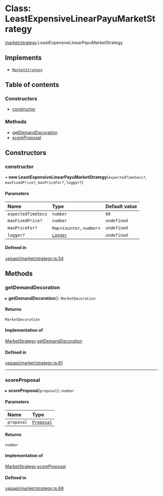 # Class: LeastExpensiveLinearPayuMarketStrategy

[market/strategy](../modules/market_strategy.md).LeastExpensiveLinearPayuMarketStrategy

## Implements

- [`MarketStrategy`](../interfaces/market_strategy.MarketStrategy.md)

## Table of contents

### Constructors

- [constructor](market_strategy.LeastExpensiveLinearPayuMarketStrategy.md#constructor)

### Methods

- [getDemandDecoration](market_strategy.LeastExpensiveLinearPayuMarketStrategy.md#getdemanddecoration)
- [scoreProposal](market_strategy.LeastExpensiveLinearPayuMarketStrategy.md#scoreproposal)

## Constructors

### constructor

• **new LeastExpensiveLinearPayuMarketStrategy**(`expectedTimeSecs?`, `maxFixedPrice?`, `maxPriceFor?`, `logger?`)

#### Parameters

| Name | Type | Default value |
| :------ | :------ | :------ |
| `expectedTimeSecs` | `number` | `60` |
| `maxFixedPrice?` | `number` | `undefined` |
| `maxPriceFor?` | `Map`<`Counter`, `number`\> | `undefined` |
| `logger?` | [`Logger`](../interfaces/utils_logger.Logger.md) | `undefined` |

#### Defined in

[yajsapi/market/strategy.ts:54](https://github.com/golemfactory/yajsapi/blob/dec68b9/yajsapi/market/strategy.ts#L54)

## Methods

### getDemandDecoration

▸ **getDemandDecoration**(): `MarketDecoration`

#### Returns

`MarketDecoration`

#### Implementation of

[MarketStrategy](../interfaces/market_strategy.MarketStrategy.md).[getDemandDecoration](../interfaces/market_strategy.MarketStrategy.md#getdemanddecoration)

#### Defined in

[yajsapi/market/strategy.ts:61](https://github.com/golemfactory/yajsapi/blob/dec68b9/yajsapi/market/strategy.ts#L61)

___

### scoreProposal

▸ **scoreProposal**(`proposal`): `number`

#### Parameters

| Name | Type |
| :------ | :------ |
| `proposal` | [`Proposal`](market_proposal.Proposal.md) |

#### Returns

`number`

#### Implementation of

[MarketStrategy](../interfaces/market_strategy.MarketStrategy.md).[scoreProposal](../interfaces/market_strategy.MarketStrategy.md#scoreproposal)

#### Defined in

[yajsapi/market/strategy.ts:68](https://github.com/golemfactory/yajsapi/blob/dec68b9/yajsapi/market/strategy.ts#L68)
